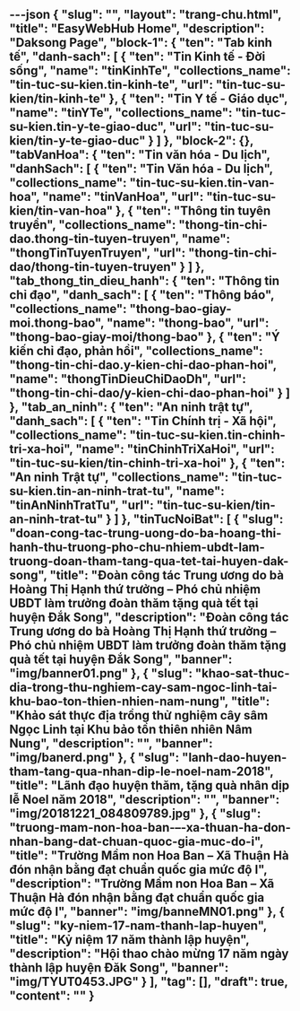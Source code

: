 ---json
{
    "slug": "",
    "layout": "trang-chu.html",
    "title": "EasyWebHub Home",
    "description": "Daksong Page",
    "block-1": {
        "ten": "Tab kinh tế",
        "danh-sach": [
            {
                "ten": "Tin Kinh tế - Đời sống",
                "name": "tinKinhTe",
                "collections_name": "tin-tuc-su-kien.tin-kinh-te",
                "url": "tin-tuc-su-kien/tin-kinh-te"
            },
            {
                "ten": "Tin Y tế - Giáo dục",
                "name": "tinYTe",
                "collections_name": "tin-tuc-su-kien.tin-y-te-giao-duc",
                "url": "tin-tuc-su-kien/tin-y-te-giao-duc"
            }
        ]
    },
    "block-2": {},
    "tabVanHoa": {
        "ten": "Tin văn hóa - Du lịch",
        "danhSach": [
            {
                "ten": "Tin Văn hóa - Du lịch",
                "collections_name": "tin-tuc-su-kien.tin-van-hoa",
                "name": "tinVanHoa",
                "url": "tin-tuc-su-kien/tin-van-hoa"
            },
            {
                "ten": "Thông tin tuyên truyền",
                "collections_name": "thong-tin-chi-dao.thong-tin-tuyen-truyen",
                "name": "thongTinTuyenTruyen",
                "url": "thong-tin-chi-dao/thong-tin-tuyen-truyen"
            }
        ]
    },
    "tab_thong_tin_dieu_hanh": {
        "ten": "Thông tin chỉ đạo",
        "danh_sach": [
            {
                "ten": "Thông báo",
                "collections_name": "thong-bao-giay-moi.thong-bao",
                "name": "thong-bao",
                "url": "thong-bao-giay-moi/thong-bao"
            },
            {
                "ten": "Ý kiến chỉ đạo, phản hồi",
                "collections_name": "thong-tin-chi-dao.y-kien-chi-dao-phan-hoi",
                "name": "thongTinDieuChiDaoDh",
                "url": "thong-tin-chi-dao/y-kien-chi-dao-phan-hoi"
            }
        ]
    },
    "tab_an_ninh": {
        "ten": "An ninh trật tự",
        "danh_sach": [
            {
                "ten": "Tin Chính trị - Xã hội",
                "collections_name": "tin-tuc-su-kien.tin-chinh-tri-xa-hoi",
                "name": "tinChinhTriXaHoi",
                "url": "tin-tuc-su-kien/tin-chinh-tri-xa-hoi"
            },
            {
                "ten": "An ninh Trật tự",
                "collections_name": "tin-tuc-su-kien.tin-an-ninh-trat-tu",
                "name": "tinAnNinhTratTu",
                "url": "tin-tuc-su-kien/tin-an-ninh-trat-tu"
            }
        ]
    },
    "tinTucNoiBat": [
        {
            "slug": "doan-cong-tac-trung-uong-do-ba-hoang-thi-hanh-thu-truong-pho-chu-nhiem-ubdt-lam-truong-doan-tham-tang-qua-tet-tai-huyen-dak-song",
            "title": "Đoàn công tác Trung ương do bà Hoàng Thị Hạnh thứ trưởng – Phó chủ nhiệm UBDT làm trưởng đoàn thăm tặng quà tết tại huyện Đắk Song",
            "description": "Đoàn công tác Trung ương do bà Hoàng Thị Hạnh thứ trưởng – Phó chủ nhiệm UBDT làm trưởng đoàn thăm tặng quà tết tại huyện Đắk Song",
            "banner": "img/banner01.png"
        },
        {
            "slug": "khao-sat-thuc-dia-trong-thu-nghiem-cay-sam-ngoc-linh-tai-khu-bao-ton-thien-nhien-nam-nung",
            "title": "Khảo sát thực địa trồng thử nghiệm cây sâm Ngọc Linh tại Khu bảo tồn thiên nhiên Nâm Nung",
            "description": "",
            "banner": "img/banerd.png"
        },
        {
            "slug": "lanh-dao-huyen-tham-tang-qua-nhan-dip-le-noel-nam-2018",
            "title": "Lãnh đạo huyện thăm, tặng quà nhân dịp lễ Noel năm 2018",
            "description": "",
            "banner": "img/20181221_084809789.jpg"
        },
        {
            "slug": "truong-mam-non-hoa-ban-–-xa-thuan-ha-don-nhan-bang-dat-chuan-quoc-gia-muc-do-i",
            "title": "Trường Mầm non Hoa Ban – Xã Thuận Hà đón nhận bằng đạt chuẩn quốc gia mức độ I",
            "description": "Trường Mầm non Hoa Ban – Xã Thuận Hà đón nhận bằng đạt chuẩn quốc gia mức độ I",
            "banner": "img/banneMN01.png"
        },
        {
            "slug": "ky-niem-17-nam-thanh-lap-huyen",
            "title": "Kỷ niệm 17 năm thành lập huyện",
            "description": "Hội thao chào mừng 17 năm ngày thành lập huyện Đăk Song",
            "banner": "img/TYUT0453.JPG"
        }
    ],
    "tag": [],
    "draft": true,
    "__content__": ""
}
---
